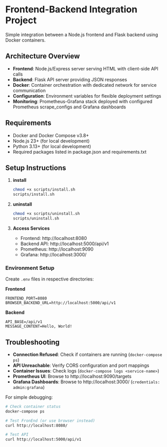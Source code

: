 # Frontend-Backend Integration Project

Simple integration between a Node.js frontend and Flask backend using Docker containers.

## Architecture Overview

- **Frontend**: Node.js/Express server serving HTML with client-side API calls
- **Backend**: Flask API server providing JSON responses
- **Docker**: Container orchestration with dedicated network for service communication
- **Configuration**: Environment variables for flexible deployment settings
- **Monitoring**: Prometheus-Grafana stack deployed with configured Prometheus scrape_configs and Grafana dashboards

## Requirements

- Docker and Docker Compose v3.8+
- Node.js 23+ (for local development)
- Python 3.13+ (for local development)
- Required packages listed in package.json and requirements.txt

## Setup Instructions

1. **install**
   ```bash
   chmod +x scripts/install.sh  
   scripts/install.sh 
   ```

2. **uninstall**
   ```bash
   chmod +x scripts/uninstall.sh  
   scripts/uninstall.sh 
   ```

3. **Access Services**
   - Frontend: http://localhost:8080
   - Backend API: http://localhost:5000/api/v1
   - Prometheus: http://localhost:9090
   - Grafana: http://localhost:3000/

### Environment Setup
Create `.env` files in respective directories:

**Frontend**
```
FRONTEND_PORT=8080
BROWSER_BACKEND_URL=http://localhost:5000/api/v1
```

**Backend**
```
API_BASE=/api/v1
MESSAGE_CONTENT=Hello, World!
```

## Troubleshooting

- **Connection Refused**: Check if containers are running (`docker-compose ps`)
- **API Unreachable**: Verify CORS configuration and port mappings
- **Container Issues**: Check logs (`docker-compose logs <service-name>`)
- **Prometheus UI**: Browse to http://localhost:9090/targets
- **Grafana Dashboards**: Browse to http://localhost:3000/ (`credentials: admin:grafana`)

For simple debugging:
```bash
# Check container status
docker-compose ps

# Test FronEnd (or use browser instead)
curl http://localhost:8080/

# Test API
curl http://localhost:5000/api/v1
```